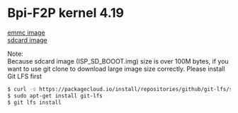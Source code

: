 # Bpi-F2P kernel 4.19 
[emmc image](https://github.com/sunplus-plus1/kernel419_bpi_f2p_img/blob/master/emmc/ISPBOOOT.BIN)  
[sdcard image](https://github.com/sunplus-plus1/kernel419_bpi_f2p_img/blob/master/sdcard/boot2linux_SDcard/ISP_SD_BOOOT.img) 

Note:  
Because sdcard image (ISP_SD_BOOOT.img) size is over 100M bytes, if you want to use git clone to download large image size correctly. Please install Git LFS first
```bash
$ curl -s https://packagecloud.io/install/repositories/github/git-lfs/script.deb.sh | sudo bash
$ sudo apt-get install git-lfs
$ git lfs install
```

